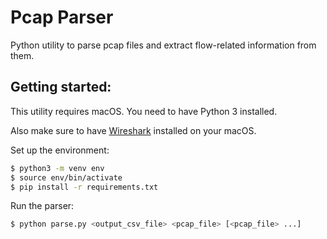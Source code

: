 # Pcap Parser

Python utility to parse pcap files and extract flow-related information from
them.

## Getting started:

This utility requires macOS. You need to have Python 3 installed.

Also make sure to have [Wireshark](https://www.wireshark.org/download.html)
installed on your macOS.

Set up the environment:

```bash
$ python3 -m venv env
$ source env/bin/activate
$ pip install -r requirements.txt
```

Run the parser:

```bash
$ python parse.py <output_csv_file> <pcap_file> [<pcap_file> ...]
```
